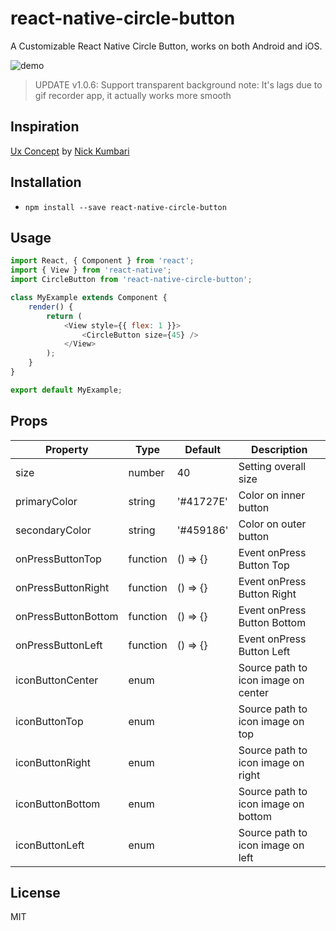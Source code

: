 # react-native-circle-button

A Customizable React Native Circle Button, works on both Android and iOS.

![demo](https://raw.githubusercontent.com/dwicao/react-native-circle-button/master/demo_app.gif)

> UPDATE v1.0.6: Support transparent background
> note: It's lags due to gif recorder app, it actually works more smooth

## Inspiration
[Ux Concept](https://dribbble.com/shots/2233249-Ux-Concept) by [Nick Kumbari](https://dribbble.com/kumbari)

## Installation
* `npm install --save react-native-circle-button`

## Usage
```js
import React, { Component } from 'react';
import { View } from 'react-native';
import CircleButton from 'react-native-circle-button';

class MyExample extends Component {
    render() {
        return (
            <View style={{ flex: 1 }}>
                <CircleButton size={45} />
            </View>
        );
    }
}

export default MyExample;
```

## Props

| Property | Type | Default | Description |
| --- | --- | --- | --- |
| size | number | 40 | Setting overall size |
| primaryColor | string | '#41727E' | Color on inner button |
| secondaryColor | string | '#459186' | Color on outer button |
| onPressButtonTop | function | () => {} | Event onPress Button Top |
| onPressButtonRight | function | () => {} | Event onPress Button Right |
| onPressButtonBottom | function | () => {} | Event onPress Button Bottom |
| onPressButtonLeft | function | () => {} | Event onPress Button Left |
| iconButtonCenter | enum |  | Source path to icon image on center |
| iconButtonTop | enum |  | Source path to icon image on top|
| iconButtonRight | enum |  | Source path to icon image on right |
| iconButtonBottom | enum |  | Source path to icon image on bottom |
| iconButtonLeft | enum |  | Source path to icon image on left |

## License
MIT

